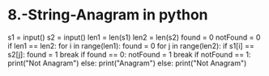 # 8.-String-Anagram in python
s1 = input()
s2 = input()
len1 = len(s1)
len2 = len(s2)
found = 0
notFound = 0
if len1 == len2:
    for i in range(len1):
        found = 0
        for j in range(len2):
            if s1[i] == s2[j]:
                found = 1
                break
        if found == 0:
            notFound = 1
            break
    if notFound == 1:
        print("Not Anagram")
    else:
        print("Anagram")
else:
    print("Not Anagram")
